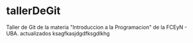 # tallerDeGit

Taller de Git de la materia "Introduccion a la Programacion" de la FCEyN - UBA.
actualizados ksagfkasjdgdfksgdlkhg